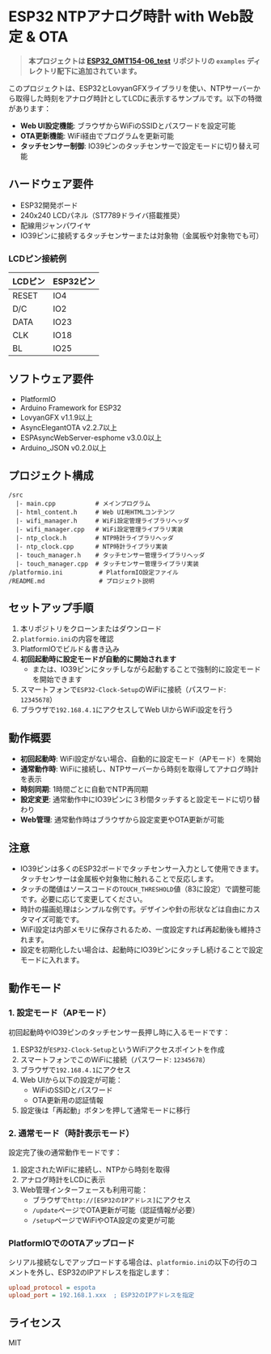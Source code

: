 # ESP32 NTPアナログ時計 with Web設定 & OTA

> **本プロジェクトは [ESP32_GMT154-06_test](https://github.com/tomorrow56/ESP32_GMT154-06_test) リポジトリの `examples` ディレクトリ配下に追加されています。**

このプロジェクトは、ESP32とLovyanGFXライブラリを使い、NTPサーバーから取得した時刻をアナログ時計としてLCDに表示するサンプルです。以下の特徴があります：

- **Web UI設定機能**: ブラウザからWiFiのSSIDとパスワードを設定可能
- **OTA更新機能**: WiFi経由でプログラムを更新可能
- **タッチセンサー制御**: IO39ピンのタッチセンサーで設定モードに切り替え可能

## ハードウェア要件
- ESP32開発ボード
- 240x240 LCDパネル（ST7789ドライバ搭載推奨）
- 配線用ジャンパワイヤ
- IO39ピンに接続するタッチセンサーまたは対象物（金属板や対象物でも可）

### LCDピン接続例
| LCDピン | ESP32ピン |
|---------|-----------|
| RESET   | IO4       |
| D/C     | IO2       |
| DATA    | IO23      |
| CLK     | IO18      |
| BL      | IO25      |

## ソフトウェア要件
- PlatformIO
- Arduino Framework for ESP32
- LovyanGFX v1.1.9以上
- AsyncElegantOTA v2.2.7以上
- ESPAsyncWebServer-esphome v3.0.0以上
- Arduino_JSON v0.2.0以上

## プロジェクト構成

```
/src
  |- main.cpp           # メインプログラム
  |- html_content.h     # Web UI用HTMLコンテンツ
  |- wifi_manager.h     # WiFi設定管理ライブラリヘッダ
  |- wifi_manager.cpp   # WiFi設定管理ライブラリ実装
  |- ntp_clock.h        # NTP時計ライブラリヘッダ
  |- ntp_clock.cpp      # NTP時計ライブラリ実装
  |- touch_manager.h    # タッチセンサー管理ライブラリヘッダ
  |- touch_manager.cpp  # タッチセンサー管理ライブラリ実装
/platformio.ini          # PlatformIO設定ファイル
/README.md               # プロジェクト説明
```

## セットアップ手順
1. 本リポジトリをクローンまたはダウンロード
2. `platformio.ini`の内容を確認
3. PlatformIOでビルド＆書き込み
4. **初回起動時に設定モードが自動的に開始されます**
   - または、IO39ピンにタッチしながら起動することで強制的に設定モードを開始できます
5. スマートフォンで`ESP32-Clock-Setup`のWiFiに接続（パスワード: `12345678`）
6. ブラウザで`192.168.4.1`にアクセスしてWeb UIからWiFi設定を行う

## 動作概要
- **初回起動時**: WiFi設定がない場合、自動的に設定モード（APモード）を開始
- **通常動作時**: WiFiに接続し、NTPサーバーから時刻を取得してアナログ時計を表示
- **時刻同期**: 1時間ごとに自動でNTP再同期
- **設定変更**: 通常動作中にIO39ピンに３秒間タッチすると設定モードに切り替わり
- **Web管理**: 通常動作時はブラウザから設定変更やOTA更新が可能

## 注意
- IO39ピンは多くのESP32ボードでタッチセンサー入力として使用できます。タッチセンサーは金属板や対象物に触れることで反応します。
- タッチの閾値はソースコードの`TOUCH_THRESHOLD`値（83に設定）で調整可能です。必要に応じて変更してください。
- 時計の描画処理はシンプルな例です。デザインや針の形状などは自由にカスタマイズ可能です。
- WiFi設定は内部メモリに保存されるため、一度設定すれば再起動後も維持されます。
- 設定を初期化したい場合は、起動時にIO39ピンにタッチし続けることで設定モードに入れます。

## 動作モード

### 1. 設定モード（APモード）

初回起動時やIO39ピンのタッチセンサー長押し時に入るモードです：

1. ESP32が`ESP32-Clock-Setup`というWiFiアクセスポイントを作成
2. スマートフォンでこのWiFiに接続（パスワード: `12345678`）
3. ブラウザで`192.168.4.1`にアクセス
4. Web UIから以下の設定が可能：
   - WiFiのSSIDとパスワード
   - OTA更新用の認証情報
5. 設定後は「再起動」ボタンを押して通常モードに移行

### 2. 通常モード（時計表示モード）

設定完了後の通常動作モードです：

1. 設定されたWiFiに接続し、NTPから時刻を取得
2. アナログ時計をLCDに表示
3. Web管理インターフェースも利用可能：
   - ブラウザで`http://[ESP32のIPアドレス]`にアクセス
   - `/update`ページでOTA更新が可能（認証情報が必要）
   - `/setup`ページでWiFiやOTA設定の変更が可能

### PlatformIOでのOTAアップロード

シリアル接続なしでアップロードする場合は、`platformio.ini`の以下の行のコメントを外し、ESP32のIPアドレスを指定します：

```ini
upload_protocol = espota
upload_port = 192.168.1.xxx  ; ESP32のIPアドレスを指定
```

## ライセンス
MIT

